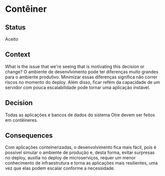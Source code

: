 # Contêiner

## Status

Aceito

## Context

What is the issue that we're seeing that is motivating this decision or change?
O ambiente de desenvlvimento pode ter diferenças muito grandes para o ambiente produtivo. Minimizar essas diferenças significa não correr riscos no momento do deploy. Além disso, ficar refém da capacidade de um servidor com pouca escalabilidade pode tornar uma aplicação instável.

## Decision

Todas as aplicações e bancos de dados do sistema Otre devem ser feitos em contêineres.

## Consequences

Com aplicações conteinerizadas, o desenvolvimento fica mais fácil, pois é possível simular o ambiente de produção e, desta forma, evitar surpresas no deploy, auxilia no deploy de microserviços, requer um menor conhecimento de infraestrutura e torna as aplicações mais resilientes, uma vez que elas podem escalar conforme a necessidade.
